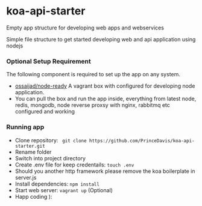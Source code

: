 # koa-api-starter
Empty app structure for developing web apps and webservices

Simple file structure to get started developing web and api application using nodejs

### Optional Setup Requirement ###
The following component is required to set up the app on any system.

* [ossaijad/node-ready](https://app.vagrantup.com/ossaijad/boxes/node-ready) A vagrant box with configured for developing node application.
* You can pull the box and run the app inside, everything from latest node, redis, mongodb, node reverse proxsy with nginx, rabbitmq etc configured and working

### Running app ###
* Clone repository: ` git clone https://github.com/PrinceDavis/koa-api-starter.git`
* Rename folder
* Switch into project directory
* Create .env file for keep credentails: `touch .env`
* Should you another http framework please remove the koa boilerplate in server.js
* Install dependencies: `npm install`
* Start web server: `vagrant up` (Optional)
* Happ coding ):